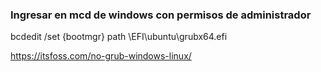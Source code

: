 
### Ingresar en mcd de windows con permisos de administrador
bcdedit /set {bootmgr} path \EFI\ubuntu\grubx64.efi

<https://itsfoss.com/no-grub-windows-linux/>